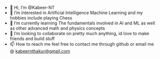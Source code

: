 - 👋 Hi, I’m @Kabeer-NT
- 👀 I’m interested in Artificial Intelligence Machine Learning and my hobbies include playing Chess
- 🌱 I’m currently learning The fundamentals involved in AI and ML as well as other advanced math and physics concepts
- 💞️ I’m looking to collaborate on pretty much anything, id love to make friends and build stuff
- 📫 How to reach me feel free to contact me through github or email me @ kabeernthakur@gmail.com

<!---
Kabeer-NT/Kabeer-NT is a ✨ special ✨ repository because its `README.md` (this file) appears on your GitHub profile.
You can click the Preview link to take a look at your changes.
--->
